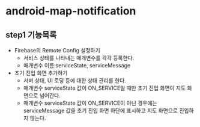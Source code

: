 # android-map-notification
## step1 기능목록
- Firebase의 Remote Config 설정하기 
  - 서비스 상태를 나타내는 매개변수를 각각 등록한다.
  - 매개변수 이름:serviceState, serviceMessage 
- 초기 진입 화면 추가하기
  - 서버 상태, UI 로딩 등에 대한 상태 관리를 한다.
  - 매개변수 serviceState 값이 ON_SERVICE일 때만 초기 진입 화면이 지도 화면으로 넘어간다. 
  - 매개변수 serviceState 값이 ON_SERVICE이 아닌 경우에는 serviceMessage 값을 초기 진입 화면 하단에 표시하고 지도 화면으로 진입하지 않는다.